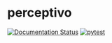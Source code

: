 # perceptivo

[![Documentation Status](https://readthedocs.org/projects/perceptivo/badge/?version=latest)](https://perceptivo.readthedocs.io/en/latest/?badge=latest)
[![pytest](https://github.com/perceptivo/perceptivo/actions/workflows/pytest.yml/badge.svg)](https://github.com/perceptivo/perceptivo/actions/workflows/pytest.yml)